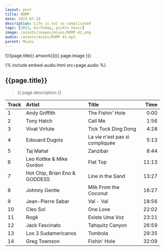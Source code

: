 ```yaml
---
layout: post
title: ROMP
date: 2023-07-19
description: Life is not so complicated
tags: [2023, birthday, pickle music]
image: /assets/images/mixes/ROMP-41.png
audio: /assets/mixes/ROMP 41.mp3
parent: Mixes
---
```


![{{page.title}} artwork}]({{ page.image }})

{% include embed-audio.html src=page.audio %}

## {{page.title}}
>{{ page.description }}

| Track | Artist                        | Title                               | Time  |
|:------|:------------------------------|:------------------------------------|------:|
| 1     | Andy Griffith                 | The Fishin' Hole                    | 0:00  |
| 2     | Tony Hatch                    | Call Me                             | 1:56  |
| 3     | Vivat Virtute                 | Tick Tock Ding Dong                 | 4:28  |
| 4     | Edouard Dugois                | La vie n'est pas si compliquée      | 5:13  |
| 5     | Taj Mahal                     | Zanzibar                            | 8:44  |
| 6     | Leo Kottke & Mike Gordon      | Flat Top                            | 11:13 |
| 7     | Hot Chip, Brian Eno & GODDESS | Line in the Sand                    | 13:27 |
| 8     | Johnny Gentle                 | Milk From the Coconut               | 16:27 |
| 9     | Jean-Pierre Sabar             | Vaï - Vaï                           | 18:56 |
| 10    | Cleo Sol                      | One Love                            | 22:02 |
| 11    | Rogê                          | Existe Uma Voz                      | 23:21 |
| 12    | Jack Fascinato                | Tahquitz Canyon                     | 26:59 |
| 13    | Los 3 Sudamericanos           | Tombola                             | 29:35 |
| 14    | Greg Townson                  | Fishin' Hole                        | 32:09 |
